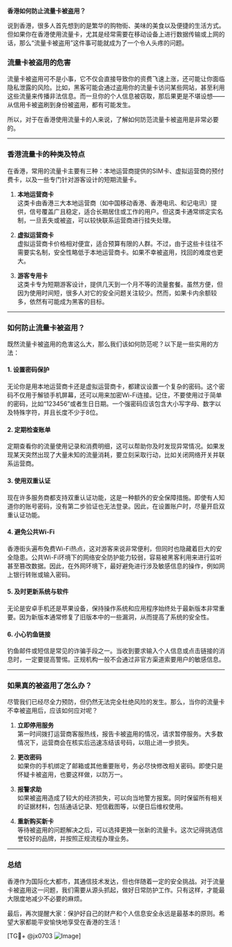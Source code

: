 **香港如何防止流量卡被盗用？**

说到香港，很多人首先想到的是繁华的购物街、美味的美食以及便捷的生活方式。但如果你在香港使用流量卡，尤其是经常需要在移动设备上进行数据传输或上网的话，那么“流量卡被盗用”这件事可能就成为了一个令人头疼的问题。

### 流量卡被盗用的危害

流量卡被盗用可不是小事，它不仅会直接导致你的资费飞速上涨，还可能让你面临隐私泄露的风险。比如，黑客可能会通过盗用你的流量卡访问某些网站，甚至利用这些流量来传播非法信息。而一旦你的个人信息被窃取，那后果更是不堪设想——从信用卡被盗刷到身份被盗用，都有可能发生。

所以，对于在香港使用流量卡的人来说，了解如何防范流量卡被盗用是非常必要的。

---

### 香港流量卡的种类及特点

在香港，常用的流量卡主要有三种：本地运营商提供的SIM卡、虚拟运营商的预付费卡，以及一些专门针对游客设计的短期流量卡。

1. **本地运营商卡**  
   这类卡由香港三大本地运营商（如中国移动香港、香港电讯、和记电讯）提供，信号覆盖广且稳定，适合长期居住或工作的用户。但这类卡通常绑定实名制，一旦丢失或被盗，可以较快联系运营商进行挂失处理。

2. **虚拟运营商卡**  
   虚拟运营商卡价格相对便宜，适合预算有限的人群。不过，由于这些卡往往不需要实名制，安全性略低于本地运营商卡。如果不幸被盗用，找回的难度也更大。

3. **游客专用卡**  
   这类卡专为短期游客设计，提供几天到一个月不等的流量套餐。虽然方便，但因为使用时间短，很多人对它的安全问题关注较少。然而，如果卡内余额较多，依然有可能成为黑客的目标。

---

### 如何防止流量卡被盗用？

既然流量卡被盗用的危害这么大，那么我们该如何防范呢？以下是一些实用的方法：

#### 1. 设置密码保护

无论你是用本地运营商卡还是虚拟运营商卡，都建议设置一个复杂的密码。这个密码不仅用于解锁手机屏幕，还可以用来加密Wi-Fi连接。记住，不要使用过于简单的密码，比如“123456”或者生日日期。一个强密码应该包含大小写字母、数字以及特殊字符，并且长度不少于8位。

#### 2. 定期检查账单

定期查看你的流量使用记录和消费明细，这可以帮助你及时发现异常情况。如果发现某天突然出现了大量未知的流量消耗，要立刻采取行动，比如关闭网络开关并联系运营商。

#### 3. 使用双重认证

现在许多服务商都支持双重认证功能，这是一种额外的安全保障措施。即使有人知道你的账号密码，没有第二步验证也无法登录。因此，在设置账户时，尽量开启双重认证功能。

#### 4. 避免公共Wi-Fi

香港街头遍布免费Wi-Fi热点，这对游客来说非常便利，但同时也隐藏着巨大的安全隐患。公共Wi-Fi环境下的网络安全防护能力较弱，容易被黑客利用来进行监听甚至篡改数据。因此，在外网环境下，最好避免进行涉及敏感信息的操作，例如网上银行转账或输入密码。

#### 5. 及时更新系统与软件

无论是安卓手机还是苹果设备，保持操作系统和应用程序始终处于最新版本非常重要。因为新版本通常修复了旧版本中的一些漏洞，从而提高了系统的安全性。

#### 6. 小心钓鱼链接

钓鱼邮件或短信是常见的诈骗手段之一。当收到要求输入个人信息或点击链接的消息时，一定要提高警惕。正规机构一般不会通过非官方渠道索要用户的敏感信息。

---

### 如果真的被盗用了怎么办？

尽管我们已经尽全力预防，但仍然无法完全杜绝风险的发生。那么，当你的流量卡不幸被盗用后，应该如何应对呢？

1. **立即停用服务**  
   第一时间拨打运营商客服热线，报告卡被盗用的情况，请求暂停服务。大多数情况下，运营商会在核实后迅速冻结该号码，以阻止进一步损失。

2. **更改密码**  
   如果你的手机绑定了邮箱或其他重要账号，务必尽快修改相关密码。即使只是怀疑卡被盗用，也要这样做，以防万一。

3. **报警求助**  
   如果被盗用造成了较大的经济损失，可以向当地警方报案。同时保留所有相关的证据材料，包括通话记录、短信截图等，以便日后维权使用。

4. **重新购买新卡**  
   等待被盗用的问题解决之后，可以选择更换一张新的流量卡。这次记得挑选信誉较好的品牌，并按照正规流程办理业务。

---

### 总结

香港作为国际化大都市，其通信技术发达，但也伴随着一定的安全挑战。对于流量卡被盗用这一问题，我们需要从源头抓起，做好日常防护工作。只有这样，才能最大限度地减少不必要的麻烦。

最后，再次提醒大家：保护好自己的财产和个人信息安全永远是最基本的原则。希望大家都能平安愉快地享受在香港的生活！

[TG💪+ @jx0703 ![Image](https://github.com/user-attachments/assets/dbca1d08-cadb-493c-b0ec-ad6f7a83f270)]
